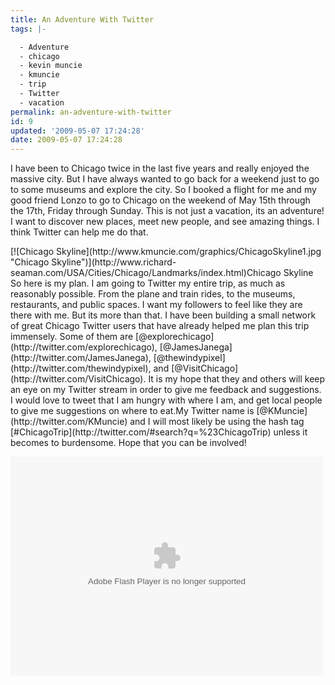 ```yaml
---
title: An Adventure With Twitter
tags: |-

  - Adventure
  - chicago
  - kevin muncie
  - kmuncie
  - trip
  - Twitter
  - vacation
permalink: an-adventure-with-twitter
id: 9
updated: '2009-05-07 17:24:28'
date: 2009-05-07 17:24:28
---
```



I have been to Chicago twice in the last five years and really enjoyed the massive city. But I have always wanted to go back for a weekend just to go to some museums and explore the city. So I booked a flight for me and my good friend Lonzo to go to Chicago on the weekend of May 15th through the 17th, Friday through Sunday. This is not just a vacation, its an adventure! I want to discover new places, meet new people, and see amazing things. I think Twitter can help me do that.

<div class="wp-caption aligncenter" style="width: 510px">[![Chicago Skyline](http://www.kmuncie.com/graphics/ChicagoSkyline1.jpg "Chicago Skyline")](http://www.richard-seaman.com/USA/Cities/Chicago/Landmarks/index.html)Chicago Skyline

</div>  
 So here is my plan. I am going to Twitter my entire trip, as much as reasonably possible. From the plane and train rides, to the museums, restaurants, and public spaces. I want my followers to feel like they are there with me. But its more than that. I have been building a small network of great Chicago Twitter users that have already helped me plan this trip immensely. Some of them are [@explorechicago](http://twitter.com/explorechicago), [@JamesJanega](http://twitter.com/JamesJanega), [@thewindypixel](http://twitter.com/thewindypixel), and [@VisitChicago](http://twitter.com/VisitChicago). It is my hope that they and others will keep an eye on my Twitter stream in order to give me feedback and suggestions. I would love to tweet that I am hungry with where I am, and get local people to give me suggestions on where to eat.My Twitter name is [@KMuncie](http://twitter.com/KMuncie) and I will most likely be using the hash tag [#ChicagoTrip](http://twitter.com/#search?q=%23ChicagoTrip) unless it becomes to burdensome. Hope that you can be involved!

<object align="middle" classid="clsid:d27cdb6e-ae6d-11cf-96b8-444553540000" codebase="http://download.macromedia.com/pub/shockwave/cabs/flash/swflash.cab#version=9,0,124,0" height="350" id="TwitterWidget" width="424"><param name="allowScriptAccess" value="always"></param><param name="allowFullScreen" value="false"></param><param name="movie" value="http://static.twitter.com/flash/widgets/profile/TwitterWidget.swf"></param><param name="quality" value="high"></param><param name="bgcolor" value="#000000"></param><param name="FlashVars" value="userID=766233&styleURL=http://static.twitter.com/flash/widgets/profile/velvetica.xml"></param><embed align="aligncenter" allowfullscreen="false" allowscriptaccess="sameDomain" bgcolor="#000000" flashvars="userID=766233&styleURL=http://static.twitter.com/flash/widgets/profile/velvetica.xml" height="350" name="TwitterWidget" pluginspage="http://www.macromedia.com/go/getflashplayer" quality="high" src="http://static.twitter.com/flash/widgets/profile/TwitterWidget.swf" type="application/x-shockwave-flash" width="500"></embed></object>


